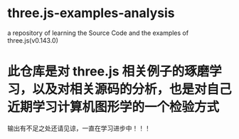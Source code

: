 # three.js-examples-analysis
a repository of learning the Source Code and the examples of three.js(v0.143.0)

# 此仓库是对 three.js 相关例子的琢磨学习，以及对相关源码的分析，也是对自己近期学习计算机图形学的一个检验方式
输出有不足之处还请见谅，一直在学习进步中！！！
